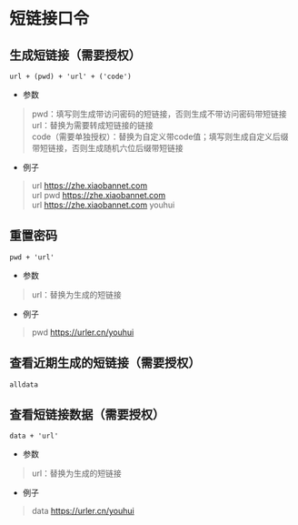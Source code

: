 # 短链接口令
## 生成短链接（需要授权）
    url + (pwd) + 'url' + ('code')
    
* 参数
> pwd：填写则生成带访问密码的短链接，否则生成不带访问密码带短链接  
> url：替换为需要转成短链接的链接  
> code（需要单独授权）：替换为自定义带code值；填写则生成自定义后缀带短链接，否则生成随机六位后缀带短链接

* 例子
> url https://zhe.xiaobannet.com  
> url pwd https://zhe.xiaobannet.com  
> url https://zhe.xiaobannet.com youhui

## 重置密码
    pwd + 'url'

* 参数
> url：替换为生成的短链接

* 例子
> pwd https://urler.cn/youhui

## 查看近期生成的短链接（需要授权）
    alldata

## 查看短链接数据（需要授权）
    data + 'url'

* 参数
> url：替换为生成的短链接

* 例子
> data https://urler.cn/youhui
